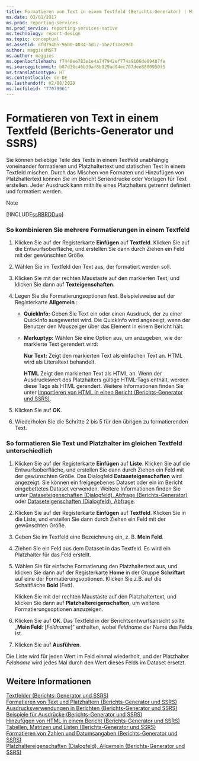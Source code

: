 ```yaml
---
title: Formatieren von Text in einem Textfeld (Berichts-Generator) | Microsoft-Dokumentation
ms.date: 03/01/2017
ms.prod: reporting-services
ms.prod_service: reporting-services-native
ms.technology: report-design
ms.topic: conceptual
ms.assetid: df0794b5-96b0-4034-bd17-1be7f31e29db
author: maggiesMSFT
ms.author: maggies
ms.openlocfilehash: f7448ee783e1e4a747942ef774a9106de09487fe
ms.sourcegitcommit: b87d36c46b39af8b929ad94ec707dee8800950f5
ms.translationtype: HT
ms.contentlocale: de-DE
ms.lasthandoff: 02/08/2020
ms.locfileid: "77079961"
---
```

# <a name="format-text-in-a-text-box-report-builder-and-ssrs"></a>Formatieren von Text in einem Textfeld (Berichts-Generator und SSRS)
  Sie können beliebige Teile des Texts in einem Textfeld unabhängig voneinander formatieren und Platzhaltertext und statischen Text in einem Textfeld mischen. Durch das Mischen von Formaten und Hinzufügen von Platzhaltertext können Sie im Bericht Seriendrucke oder Vorlagen für Text erstellen. Jeder Ausdruck kann mithilfe eines Platzhalters getrennt definiert und formatiert werden.  
  
> [!NOTE]  
>  [!INCLUDE[ssRBRDDup](../../includes/ssrbrddup-md.md)]  
  
### <a name="to-combine-multiple-formats-in-a-text-box"></a>So kombinieren Sie mehrere Formatierungen in einem Textfeld  
  
1.  Klicken Sie auf der Registerkarte **Einfügen** auf **Textfeld**. Klicken Sie auf die Entwurfsoberfläche, und erstellen Sie dann durch Ziehen ein Feld mit der gewünschten Größe.  
  
2.  Wählen Sie im Textfeld den Text aus, der formatiert werden soll.  
  
3.  Klicken Sie mit der rechten Maustaste auf den markierten Text, und klicken Sie dann auf **Texteigenschaften**.  
  
4.  Legen Sie die Formatierungsoptionen fest. Beispielsweise auf der Registerkarte **Allgemein** :  
  
    -   **QuickInfo:** Geben Sie Text ein oder einen Ausdruck, der zu einer QuickInfo ausgewertet wird. Die QuickInfo wird angezeigt, wenn der Benutzer den Mauszeiger über das Element in einem Bericht hält.  
  
    -   **Markuptyp:** Wählen Sie eine Option aus, um anzugeben, wie der markierte Text gerendert wird:  
  
         **Nur Text:** Zeigt den markierten Text als einfachen Text an. HTML wird als Literaltext behandelt.  
  
         **HTML**  Zeigt den markierten Text als HTML an. Wenn der Ausdruckswert des Platzhalters gültige HTML-Tags enthält, werden diese Tags als HTML gerendert. Weitere Informationen finden Sie unter [Importieren von HTML in einen Bericht (Berichts-Generator und SSRS)](../../reporting-services/report-design/importing-html-into-a-report-report-builder-and-ssrs.md).  
  
5.  Klicken Sie auf **OK**.  
  
6.  Wiederholen Sie die Schritte 2 bis 5 für den übrigen zu formatierenden Text.  
  
### <a name="to-format-text-and-placeholders-differently-in-the-same-text-box"></a>So formatieren Sie Text und Platzhalter im gleichen Textfeld unterschiedlich  
  
1.  Klicken Sie auf der Registerkarte **Einfügen** auf **Liste**. Klicken Sie auf die Entwurfsoberfläche, und erstellen Sie dann durch Ziehen ein Feld mit der gewünschten Größe. Das Dialogfeld **Dataseteigenschaften** wird angezeigt. Sie können ein freigegebenes Dataset oder ein im Bericht eingebettetes Dataset verwenden. Weitere Informationen finden Sie unter [Dataseteigenschaften (Dialogfeld), Abfrage (Berichts-Generator)](../../reporting-services/report-data/dataset-properties-dialog-box-query-report-builder.md) oder [Dataseteigenschaften (Dialogfeld), Abfrage](https://msdn.microsoft.com/library/1fa34a4b-7de0-4e92-99fa-bc28a206773f).  
  
2.  Klicken Sie auf der Registerkarte **Einfügen** auf **Textfeld**. Klicken Sie in die Liste, und erstellen Sie dann durch Ziehen ein Feld mit der gewünschten Größe.  
  
3.  Geben Sie im Textfeld eine Bezeichnung ein, z. B. **Mein Feld**.  
  
4.  Ziehen Sie ein Feld aus dem Dataset in das Textfeld. Es wird ein Platzhalter für das Feld erstellt.  
  
5.  Wählen Sie für einfache Formatierung den Platzhaltertext aus, und klicken Sie dann auf der Registerkarte **Home** in der Gruppe **Schriftart** auf eine der Formatierungsoptionen. Klicken Sie z.B. auf die Schaltfläche **Bold** (Fett).  
  
     Klicken Sie mit der rechten Maustaste auf den Platzhaltertext, und klicken Sie dann auf **Platzhaltereigenschaften**, um weitere Formatierungsoptionen anzuzeigen.  
  
6.  Klicken Sie auf **OK**. Das Textfeld in der Berichtsentwurfsansicht sollte „**Mein Feld**: [*Feldname*]“ enthalten, wobei *Feldname* der Name des Felds ist.  
  
7.  Klicken Sie auf **Ausführen**.  
  
 Die Liste wird für jeden Wert im Feld einmal wiederholt, und der Platzhalter *Feldname* wird jedes Mal durch den Wert dieses Felds im Dataset ersetzt.  
  
## <a name="see-also"></a>Weitere Informationen  
 [Textfelder &#40;Berichts-Generator und SSRS&#41;](../../reporting-services/report-design/text-boxes-report-builder-and-ssrs.md)   
 [Formatieren von Text und Platzhaltern &#40;Berichts-Generator und SSRS&#41;](../../reporting-services/report-design/formatting-text-and-placeholders-report-builder-and-ssrs.md)   
 [Ausdrucksverwendungen in Berichten &#40;Berichts-Generator und SSRS&#41;](../../reporting-services/report-design/expression-uses-in-reports-report-builder-and-ssrs.md)   
 [Beispiele für Ausdrücke &#40;Berichts-Generator und SSRS&#41;](../../reporting-services/report-design/expression-examples-report-builder-and-ssrs.md)   
 [Hinzufügen von HTML in einem Bericht (Berichts-Generator und SSRS)](../../reporting-services/report-design/add-html-into-a-report-report-builder-and-ssrs.md)   
 [Tabellen, Matrizen und Listen &#40;Berichts-Generator und SSRS&#41;](../../reporting-services/report-design/tables-matrices-and-lists-report-builder-and-ssrs.md)   
 [Formatieren von Zahlen und Datumsangaben &#40;Berichts-Generator und SSRS&#41;](../../reporting-services/report-design/formatting-numbers-and-dates-report-builder-and-ssrs.md)   
 [Platzhaltereigenschaften (Dialogfeld), Allgemein (Berichts-Generator und SSRS)](https://msdn.microsoft.com/library/7a867736-a3b0-4b5a-b3e5-fe7c8d7618a8)  
  
  
